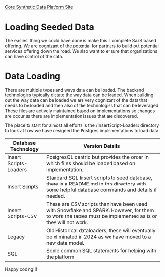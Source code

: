 [Core Synthetic Data Platform Site](https://github.com/SyntheticDataPlatform)

# Loading Seeded Data
The easiest thing we could have done is make this a complete SaaS based offering. We are cognizant of the potential for
partners to build out potential services offering down the road. We also want to ensure that organizations can
have control of the data.

# Data Loading 
There are multiple types and ways data can be loaded. The backend technologies typically dictate the way data can be loaded. 
When building out the way data can be loaded we are very cognizant of the data that needs to be loaded and then also of the 
technologies that can be leveraged. These files are actively maintained based on implementations so changes are 
occur as there are implementation issues that are discovered.

The place to start for almost all efforts is the /InsertScript-Loaders directory to look at how we have designed the Postgres
implementations to load data.

| Database Technology      | Version Details                                                                                                                                           | 
|--------------------------|-----------------------------------------------------------------------------------------------------------------------------------------------------------|
| Insert Scripts-Loaders   | PostgresQL centric but provides the order in which files should be loaded based on implementation.                                                        |
| Insert Scripts           | Standard SQL Insert scripts to seed database, there is a README.md in this directory with some helpful database commands and details if needed.           |
| Insert Scripts-CSV       | These are CSV scripts than have been used with Snowflake and SPARK. However, for them to work the tables must be implemented as is or they will not work. |
| Legacy                   | Old Historical dataloaders, these will eventually be eliminated in 2024 as we have moved to a new data model.                                             |
| SQL                      | Some common SQL statements for helping with the platform                                                                                                  |


Happy coding!!!
